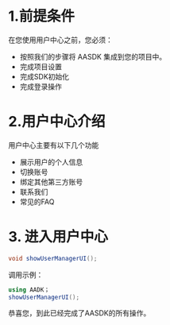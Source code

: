 # 1.前提条件
在您使用用户中心之前，您必须：

- 按照我们的步骤将 AASDK 集成到您的项目中。
- 完成项目设置
- 完成SDK初始化
- 完成登录操作


# 2.用户中心介绍

用户中心主要有以下几个功能

- 展示用户的个人信息
- 切换账号
- 绑定其他第三方账号
- 联系我们
- 常见的FAQ

 

# 3. 进入用户中心

```csharp
void showUserManagerUI();
```
调用示例：
```csharp
using AADK；
showUserManagerUI();
```

恭喜您，到此已经完成了AASDK的所有操作。

